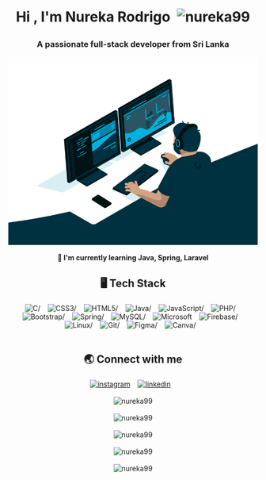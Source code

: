 <!--START_SECTION:TITLE-->
# <p align = center>Hi , I'm Nureka Rodrigo&ensp;<img src="https://media.giphy.com/media/hvRJCLFzcasrR4ia7z/giphy.gif" alt= "nureka99" width="35"></p>
<!--END_SECTION:TITLE-->

<!--START_SECTION:SUBTITLE-->
### <p align = center>A passionate full-stack developer from Sri Lanka</p>
<!--END_SECTION:SUBTITLE-->
<div align = center>
<img src="intro.gif" alt=intro/>
</div>

<!--START_SECTION:WORK-->
**<p align = center>🌱 I'm currently learning Java, Spring, Laravel</p>**
<!--END_SECTION:WORK-->

<!--START_SECTION:SKILL-->
## <p align = center> 🖥️ 	Tech Stack </p>
<div align = center>
<img src="https://img.shields.io/badge/c-%23555555.svg?style=flat&logo=c&logoColor=white" alt=C/> &ensp;
<img src="https://img.shields.io/badge/css3-%23563d7c.svg?style=flat&logo=css3&logoColor=white" alt=CSS3/> &ensp;
<img src="https://img.shields.io/badge/html5-%23e34c26.svg?style=flat&logo=html5&logoColor=white" alt=HTML5/> &ensp;
<img src="https://img.shields.io/badge/java-%23b07219.svg?style=flat&logo=java&logoColor=white" alt=Java/> &ensp;
<img src="https://img.shields.io/badge/javascript-%23f1e05a.svg?style=flat&logo=javascript&logoColor=white" alt=JavaScript/> &ensp;
<img src="https://img.shields.io/badge/php-%234F5D95.svg?style=flat&logo=php&logoColor=white" alt=PHP/> &ensp;
<img src="https://img.shields.io/badge/bootstrap-%23553c7b.svg?style=flat&logo=bootstrap&logoColor=white" alt=Bootstrap/> &ensp;
<img src="https://img.shields.io/badge/spring-%2358ab49.svg?style=flat&logo=spring&logoColor=white" alt=Spring/> &ensp;
<img src="https://img.shields.io/badge/mysql-%2300758f.svg?style=flat&logo=mysql&logoColor=white" alt=MySQL/> &ensp;
<img src="https://img.shields.io/badge/microsoft sql server-%23cc1d1d.svg?style=flat&logo=microsoft sql server&logoColor=white" alt=Microsoft SQL Server/> &ensp;
<img src="https://img.shields.io/badge/firebase-%23FFA000.svg?style=flat&logo=firebase&logoColor=white" alt=Firebase/> &ensp;
<img src="https://img.shields.io/badge/linux-%23ffcc33.svg?style=flat&logo=linux&logoColor=white" alt=Linux/> &ensp;
<img src="https://img.shields.io/badge/git-%23f1502f.svg?style=flat&logo=git&logoColor=white" alt=Git/> &ensp;
<img src="https://img.shields.io/badge/figma-%2300d47b.svg?style=flat&logo=figma&logoColor=white" alt=Figma/> &ensp;
<img src="https://img.shields.io/badge/canva-%236a3be4.svg?style=flat&logo=canva&logoColor=white" alt=Canva/> &ensp;
</div>
<!--END_SECTION:SKILL--><br/>

<!--START_SECTION:SOCIAL-->
## <p align = center> 🌏 	Connect with me </p>
<div align = center>
<a href=https://instagram.com/nureka_rodrigo ><img src="https://img.shields.io/badge/instagram-nureka__rodrigo-%23E1306C.svg?style=flat&logo=instagram&logoColor=white" 
                alt=instagram /></a> &ensp;
<a href=https://www.linkedin.com/in/nureka-rodrigo ><img src="https://img.shields.io/badge/linkedin-nureka--rodrigo-%230072b1.svg?style=flat&logo=linkedin&logoColor=white" 
                alt=linkedin /></a> &ensp;
</div>
<!--END_SECTION:SOCIAL--><br/>

<!--START_SECTION:PROFILE-VIEWS-->
<div align = "center">
    <img src = "https://komarev.com/ghpvc/?username=nureka99&color=blue&style=flat" alt = "nureka99"/> 
</div>
<!--END_SECTION:PROFILE-VIEWS--><br/>

<!--START_SECTION:README-STATS-->
<div align = "center">
    <img src = "https://github-readme-stats.vercel.app/api?username=nureka99&show_icons=true&theme=midnight-purple&hide_border=true&include_all_commits=true&count_private=true" alt = "nureka99"/> 
</div>
<!--END_SECTION:README-STATS--><br/>

<!--START_SECTION:README-STATS-LANGUAGES-->
<div align = "center">
    <img src = "https://github-readme-stats.vercel.app/api/top-langs/?username=nureka99&langs_count=8&layout=compact&theme=midnight-purple&hide_border=true" alt = "nureka99"/> 
</div>
<!--END_SECTION:README-STATS-LANGUAGES--><br/>

<!--START_SECTION:STREAK-STATS-->
<div align = "center">
    <img src = "https://streak-stats.demolab.com/?user=nureka99&theme=midnight-purple&hide_border=true" alt = "nureka99"/> 
</div>
<!--END_SECTION:STREAK-STATS--><br/>

<!--START_SECTION:PROFILE-TROPHY-->
<div align = "center">
    <img src = "https://github-profile-trophy.vercel.app/?username=nureka99&theme=discord&no-frame=true&no-bg=true&margin-w=2&column=-1" alt = "nureka99"/> 
</div>
<!--END_SECTION:PROFILE-TROPHY--><br/>

<!--START_SECTION:waka-->
<!--END_SECTION:waka-->


<!-- Created with CreateME profile readme generator-->
